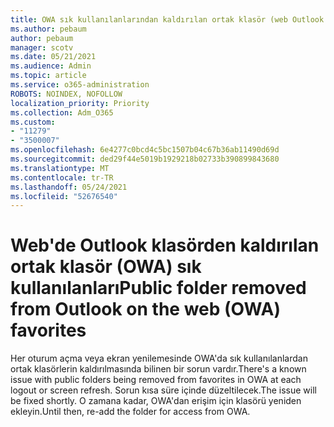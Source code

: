 ```yaml
---
title: OWA sık kullanılanlarından kaldırılan ortak klasör (web Outlook klasör)
ms.author: pebaum
author: pebaum
manager: scotv
ms.date: 05/21/2021
ms.audience: Admin
ms.topic: article
ms.service: o365-administration
ROBOTS: NOINDEX, NOFOLLOW
localization_priority: Priority
ms.collection: Adm_O365
ms.custom:
- "11279"
- "3500007"
ms.openlocfilehash: 6e4277c0bcd4c5bc1507b04c67b36ab11490d69d
ms.sourcegitcommit: ded29f44e5019b1929218b02733b390899843680
ms.translationtype: MT
ms.contentlocale: tr-TR
ms.lasthandoff: 05/24/2021
ms.locfileid: "52676540"
---
```

# <a name="public-folder-removed-from-outlook-on-the-web-owa-favorites"></a><span data-ttu-id="07abd-102">Web'de Outlook klasörden kaldırılan ortak klasör (OWA) sık kullanılanları</span><span class="sxs-lookup"><span data-stu-id="07abd-102">Public folder removed from Outlook on the web (OWA) favorites</span></span>

<span data-ttu-id="07abd-103">Her oturum açma veya ekran yenilemesinde OWA'da sık kullanılanlardan ortak klasörlerin kaldırılmasında bilinen bir sorun vardır.</span><span class="sxs-lookup"><span data-stu-id="07abd-103">There's a known issue with public folders being removed from favorites in OWA at each logout or screen refresh.</span></span> <span data-ttu-id="07abd-104">Sorun kısa süre içinde düzeltilecek.</span><span class="sxs-lookup"><span data-stu-id="07abd-104">The issue will be fixed shortly.</span></span> <span data-ttu-id="07abd-105">O zamana kadar, OWA'dan erişim için klasörü yeniden ekleyin.</span><span class="sxs-lookup"><span data-stu-id="07abd-105">Until then, re-add the folder for access from OWA.</span></span>